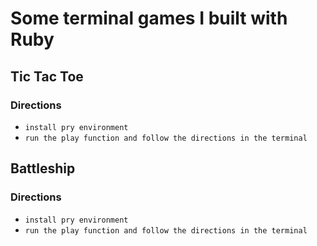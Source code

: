 # Some terminal games I built with Ruby

## Tic Tac Toe
### Directions
- `install pry environment`
- `run the play function and follow the directions in the terminal`


## Battleship
### Directions
- `install pry environment`
- `run the play function and follow the directions in the terminal`
